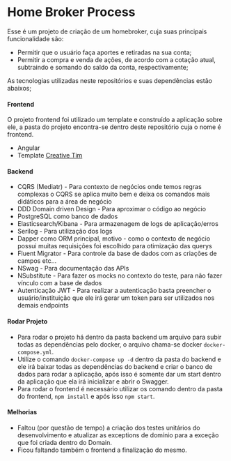 # Home Broker Process

Esse é um projeto de criação de um homebroker, cuja suas principais funcionalidade são:
- Permitir que o usuário faça aportes e retiradas na sua conta;
- Permitir a compra e venda de ações, de acordo com a cotação atual, subtraindo e somando do saldo da conta, respectivamente;
 
As tecnologias utilizadas neste repositórios e suas dependências estão abaixos;
#### Frontend
O projeto frontend foi utilizado um template e construído a aplicação sobre ele, a pasta do projeto encontra-se dentro deste repositório cuja o nome é frontend.
- Angular
- Template [Creative Tim](https://www.creative-tim.com/)

#### Backend
- CQRS (Mediatr) - Para contexto de negócios onde temos regras complexas o CQRS se aplica muito bem e deixa os comandos mais didáticos para a área de negócio
- DDD Domain driven Design - Para aproximar o código ao negócio
- PostgreSQL como banco de dados
- Elasticsearch/Kibana - Para armazenagem de logs de aplicação/erros
- Serilog - Para utilização dos logs
- Dapper como ORM principal, motivo - como o contexto de negócio possui muitas requisições foi escolhido para otimização das querys
- Fluent Migrator - Para controle da base de dados com as criações de campos etc...
- NSwag - Para documentação das APIs
- NSubstitute - Para fazer os mocks no contexto do teste, para não fazer vínculo com a base de dados
- Autenticação JWT - Para realizar a autenticação basta preencher o usuário/instituição que ele irá gerar um token para ser utilizados nos demais endpoints

#### Rodar Projeto
- Para rodar o projeto há dentro da pasta backend um arquivo para subir todas as dependências pelo docker, o arquivo chama-se docker `docker-compose.yml`.
- Utilize o comando `docker-compose up -d` dentro da pasta do backend e ele irá baixar todas as dependências do backend e criar o banco de dados para rodar a aplicação, após isso é somente dar um start dentro da aplicação que ela irá inicializar e abrir o Swagger.
- Para rodar o frontend é necessário utilizar os comando dentro da pasta do frontend, `npm install` e após isso `npm start`.


#### Melhorias
- Faltou (por questão de tempo) a criação dos testes unitários do desenvolvimento e atualizar as exceptions de domínio para a exceção que foi criada dentro do Domain.
- Ficou faltando também o frontend a finalização do mesmo.


